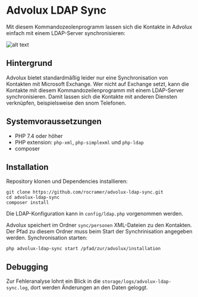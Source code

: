 # Advolux LDAP Sync

Mit diesem Kommandozeolenprogramm lassen sich die Kontakte in Advolux einfach mit einem LDAP-Server synchronisieren:

![alt text](https://cloud.robincramer.de/s/oDG24pgyHQMn3z8/preview)

## Hintergrund

Advolux bietet standardmäßig leider nur eine Synchronisation von Kontakten mit Microsoft Exchange. Wer nicht auf
Exchange setzt, kann die Kontakte mit diesem Kommandozeilenprogramm mit einem LDAP-Server synchronisieren. Damit lassen
sich die Kontakte mit anderen Diensten verknüpfen, beispielsweise den snom Telefonen.

## Systemvoraussetzungen

* PHP 7.4 oder höher
* PHP extension: `php-xml`, `php-simplexml` und `php-ldap`
* composer

## Installation

Repository klonen und Dependencies installieren:

```
git clone https://github.com/rocramer/advolux-ldap-sync.git
cd advolux-ldap-sync
composer install
```

Die LDAP-Konfiguration kann in `config/ldap.php` vorgenommen werden.

Advolux speichert im Ordner `sync/personen` XML-Dateien zu den Kontakten. Der Pfad zu diesem Ordner muss beim Start der
Synchrinisation angegeben werden. Synchronisation starten:

```
php advolux-ldap-sync start /pfad/zur/advolux/installation
```

## Debugging

Zur Fehleranalyse lohnt ein Blick in die `storage/logs/advolux-ldap-sync.log`, dort werden Änderungen an den Daten
geloggt.
